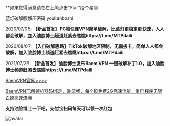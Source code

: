 **如果觉得满意请在右上角点击“Star”给个星😄

蓝灯破解版解压密码:youlianboshi

2020/07/05: **【新品首发】PC端快连VPN简单破解，比蓝灯更稳定更快速，人人都会破解，加入油脸博士频道赶紧去瞧瞧https://t.me/MTPdaili**

2020/08/07: **【入门破解思路】TikTok破解地区限制，无需拔卡，简单人人都会破解，加入油脸博士频道赶紧去瞧瞧https://t.me/MTPdaili**

2021/07/25: **【新品首发】油脸博士发布Baem VPN 一键破解补丁1.0，加入油脸博士频道赶紧去瞧瞧https://t.me/MTPdaili** 

[BaemVPN官网>>>>](https://beam.dance/en-us)

[BaemVPN已解锁机器码绑定，8k流畅，每个ID免费2G高速流量，重启程序无限白嫖高速流量](https://ylbs.lanzoui.com/ie7x8rww3ed)



**支持油脸博士一下吧，支付宝扫码每天可以领一次红包**

![avatar](https://telegra.ph/file/2ff5d5da7a06f8fffc663.png)


